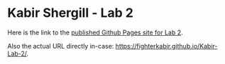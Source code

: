 # Kabir Shergill - Lab 2

Here is the link to the [published Github Pages site for Lab 2](https://fighterkabir.github.io/Kabir-Lab-2/).

Also the actual URL directly in-case: https://fighterkabir.github.io/Kabir-Lab-2/.
